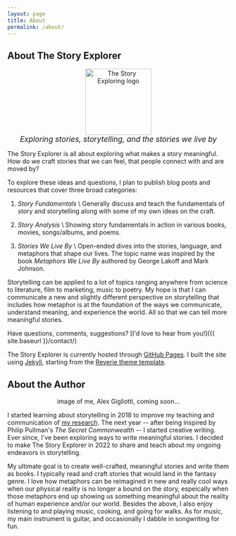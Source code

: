 ```yaml
---
layout: page
title: About
permalink: /about/
---
```


## About The Story Explorer 

<div style="text-align:center"> 
<img src="{{ site.baseurl }}/images/compass.svg" alt="The Story Exploring logo" style="width: 150px;"/>
</div>

<div style="text-align:center; font-size: 17px"> 
<i>Exploring stories, storytelling, and the stories we live by</i>
</div>

The Story Explorer is all about exploring what makes a story meaningful. How do we craft stories that we can feel, that people connect with and are moved by?

To explore these ideas and questions, I plan to publish blog posts and resources that cover three broad categories:

1. *Story Fundamentals* \\
    Generally discuss and teach the fundamentals of story and storytelling along with some of my own ideas on the craft. 

2. *Story Analysis* \\
    Showing story fundamentals in action in various books, movies, songs/albums, and poems.

3. *Stories We Live By* \\
    Open-ended dives into the stories, language, and metaphors that shape our lives. The topic name was inspired by the book *Metaphors We Live By* authored by George Lakoff and Mark Johnson.

Storytelling can be applied to a lot of topics ranging anywhere from science to literature, film to marketing, music to poetry. My hope is that I can communicate a new and slightly different perspective on storytelling that includes how metaphor is at the foundation of the ways we communicate, understand meaning, and experience the world. All so that we can tell more meaningful stories.

Have questions, comments, suggestions? [I'd love to hear from you!]({{ site.baseurl }}/contact/)

The Story Explorer is currently hosted through [GitHub Pages](https://pages.github.com/). I built the site using [Jekyll](https://jekyllrb.com/), starting from the [Reverie theme template](https://github.com/amitmerchant1990/reverie).

## About the Author
<div style="text-align:center"> 
image of me, Alex Gigliotti, coming soon...
</div>

I started learning about storytelling in 2018 to improve my teaching and communication of [my research](https://scholar.google.com/citations?user=dmcdPhIAAAAJ&hl=en). The next year -- after being inspired by Philip Pullman's *The Secret Commonwealth* -- I started creative writing. Ever since, I've been exploring ways to write meaningful stories. I decided to make The Story Explorer in 2022 to share and teach about my ongoing endeavors in storytelling. 

My ultimate goal is to create well-crafted, meaningful stories and write them as books. I typically read and craft stories that would land in the fantasy genre. I love how metaphors can be reimagined in new and really cool ways when our physical reality is no longer a bound on the story, espeically when those metaphors end up showing us something meaningful about the reality of human experience and/or our world. Besides the above, I also enjoy listening to and playing music, cooking, and going for walks. As for music, my main instrument is guitar, and occasionally I dabble in songwriting for fun.